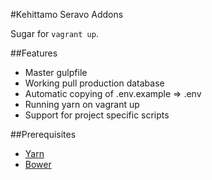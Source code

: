 #Kehittamo Seravo Addons

Sugar for `vagrant up`.

##Features
* Master gulpfile
* Working pull production database
* Automatic copying of .env.example => .env
* Running yarn on vagrant up
* Support for project specific scripts

##Prerequisites
* [Yarn](https://yarnpkg.com/en/docs/install)
* [Bower](https://bower.io/)
